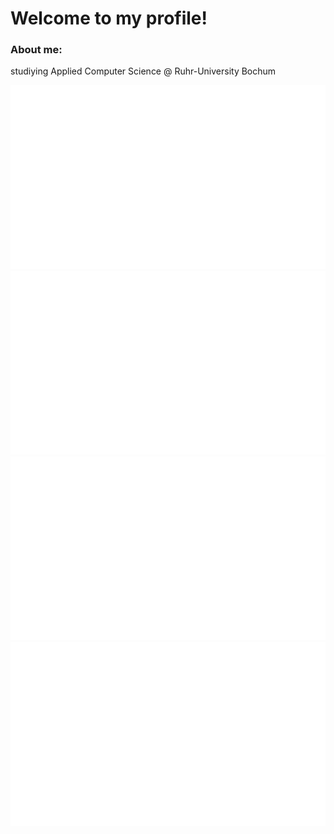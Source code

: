 # Welcome to my profile!
### About me:
studiying Applied Computer Science @ Ruhr-University Bochum

<div align="center">
<a href="https://github.com/infinitel8p/github-stats#gh-dark-mode-only">
<img src="https://github.com/infinitel8p/github-stats/blob/master/generated/overview.svg#gh-dark-mode-only" />
<img src="https://github.com/infinitel8p/github-stats/blob/master/generated/languages.svg#gh-dark-mode-only" />
</a>
<a href="https://github.com/infinitel8p/github-stats#gh-light-mode-only">
<img src="https://github.com/infinitel8p/github-stats/blob/master/generated/overview.svg#gh-dark-mode-only#gh-light-mode-only" />
<img src="https://github.com/infinitel8p/github-stats/blob/master/generated/languages.svg#gh-dark-mode-only#gh-light-mode-only" />
</a>

</div>
